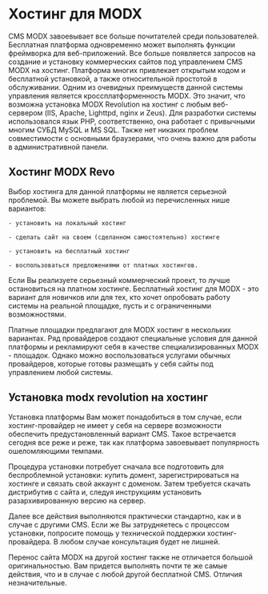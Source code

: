 # Хостинг для MODX

CMS MODX завоевывает все больше почитателей среди пользователей. Бесплатная платформа одновременно может выполнять функции фреймворка для веб-приложений. Все больше появляется запросов на создание и установку коммерческих сайтов под управлением CMS MODX на хостинг. Платформа многих привлекает открытым кодом и бесплатной установкой, а также относительной простотой в обслуживании.
Одним из очевидных преимуществ данной системы управления является кроссплатформенность MODX. Это значит, что возможна установка MODX Revolution на хостинг с любым веб-сервером (IIS, Apache, Lighttpd, nginx и Zeus). Для разработки системы использовался язык PHP, соответственно, она работает с привычными многим СУБД MySQL и MS SQL. Также нет никаких проблем совместимости с основными браузерами, что очень важно для работы в административной панели.

## Хостинг MODX Revo

Выбор хостинга для данной платформы не является серьезной проблемой. Вы можете выбрать любой из перечисленных нише вариантов:

    - установить на локальный хостинг
    
    - сделать сайт на своем (сделанном самостоятельно) хостинге
    
    - установить на бесплатный хостинг
    
    - воспользоваться предложениями от платных хостингов.

Если Вы реализуете серьезный коммерческий проект, то лучше остановиться на платном хостинге. Бесплатный хостинг для MODX - это вариант для новичков или для тех, кто хочет опробовать работу системы на реальной площадке, пусть и с ограниченными возможностями.

Платные площадки предлагают для MODX хостинг в нескольких вариантах. Ряд провайдеров создают специальные условия для данной платформы и рекламируют себя в качестве специализированных MODX - площадок. Однако можно воспользоваться услугами обычных провайдеров, которые готовы размещать у себя сайты под управлением любой системы.

## Установка modx revolution на хостинг

Установка платформы Вам может понадобиться в том случае, если хостинг-провайдер не имеет у себя на сервере возможности обеспечить предустановленный вариант CMS. Такое встречается сегодня все реже и реже, так как платформа завоевывает популярность ошеломляющими темпами.

Процедура установки потребует сначала все подготовить для беспроблемной установки: купить домент, зарегистрироваться на хостинге и связать свой аккаунт с доменом. Затем требуется скачать дистрибутив с сайта и, следуя инструкциям установить разархивированную версию на сервер.

Далее все действия выполняются практически стандартно, как и в случае с другими CMS. Если же Вы затрудняетесь с процессом установки, попросите помощь у технической поддержки хостинг-провайдера. В любом случае консультация 
будет не лишней.

Перенос сайта MODX на другой хостинг также не отличается большой оригинальностью. Вам придется выполнять почти те же самые действия, что и в случае с любой другой бесплатной CMS. Отличия незначительные.
